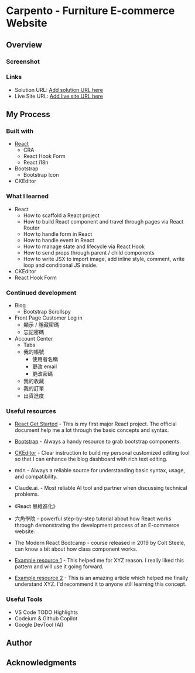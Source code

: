# Carpento - Furniture E-commerce Website

## Overview

### Screenshot
  
### Links

- Solution URL: [Add solution URL here](https://your-solution-url.com)
- Live Site URL: [Add live site URL here](https://your-live-site-url.com)

## My Process

### Built with

- [React](https://reactjs.org/)
  - CRA
  - React Hook Form
  - React i18n
- Bootstrap
  - Bootstrap Icon
- CKEditor

### What I learned

- React
  - How to scaffold a React project
  - How to build React component and travel through pages via React Router
  - How to handle form in React
  - How to handle event in React
  - How to manage state and lifecycle via React Hook
  - How to send props through parent / child components
  - How to write JSX to import image, add inline style, comment, write loop and conditional JS inside.
- CKEditor
- React Hook Form


### Continued development

- Blog
  - Bootstrap Scrollspy
- Front Page Customer Log in
	- 顯示 / 隱藏密碼
	- 忘記密碼
- Account Center
	- Tabs
	- 我的帳號
		- 使用者名稱
		- 更改 email
		- 更改密碼
	- 我的收藏
	- 我的訂單
	- 出貨進度


### Useful resources


- [React Get Started]() - This is my first major React project. The official document help me a lot through the basic concepts and syntax.
- [Bootstrap]() - Always a handy resource to grab bootstrap components.
- [CKEditor]() - Clear instruction to build my personal customized editing tool so that I can enhance the blog dashboard with rich text editing.

- mdn - Always a reliable source for understanding basic syntax, usage, and compatibility.
- Claude.ai. - Most reliable AI tool and partner when discussing technical problems.

- 《React 思維進化》

- 六角學院 - powerful step-by-step tutorial about how React works through demonstrating the development process of an E-commerce website.
- The Modern React Bootcamp - course released in 2019 by Colt Steele, can know a bit about how class component works.

- [Example resource 1](https://www.example.com) - This helped me for XYZ reason. I really liked this pattern and will use it going forward.

- [Example resource 2](https://www.example.com) - This is an amazing article which helped me finally understand XYZ. I'd recommend it to anyone still learning this concept.  

### Useful Tools

- VS Code TODO Highlights
- Codeium & Github Copilot
- Google DevTool (AI)

## Author

## Acknowledgments